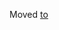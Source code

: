 Moved [to](https://github.com/cdryzun/terraform-proxmox-vm-rke-collection/tree/main/modules/terraform-rke-collection)